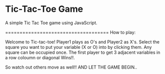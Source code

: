 # Tic-Tac-Toe Game

A simple Tic Tac Toe game using JavaScript.

====================================
How to play:

Welcome to Tic-tac-toe! Player1 plays as O's and Player2 as X's. Select the square you want to put your variable (X or O) into by clicking them. Any square can be occupied once. The first player to get 3 adjacent variables in a row coloumn or diagonal Wins!!.

So watch out others move as well!! AND LET THE GAME BEGIN.. 
